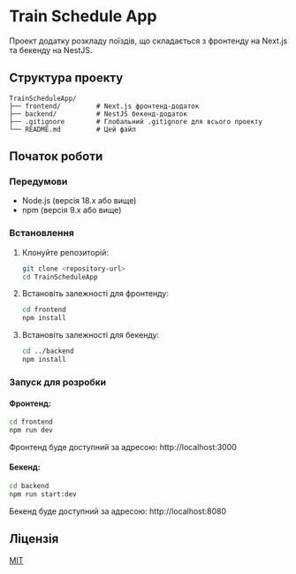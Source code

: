 # Train Schedule App

Проект додатку розкладу поїздів, що складається з фронтенду на Next.js та бекенду на NestJS.

## Структура проекту

```
TrainScheduleApp/
├── frontend/         # Next.js фронтенд-додаток
├── backend/          # NestJS бекенд-додаток
├── .gitignore        # Глобальний .gitignore для всього проекту
└── README.md         # Цей файл
```

## Початок роботи

### Передумови

- Node.js (версія 18.x або вище)
- npm (версія 9.x або вище)

### Встановлення

1. Клонуйте репозиторій:
   ```bash
   git clone <repository-url>
   cd TrainScheduleApp
   ```

2. Встановіть залежності для фронтенду:
   ```bash
   cd frontend
   npm install
   ```

3. Встановіть залежності для бекенду:
   ```bash
   cd ../backend
   npm install
   ```

### Запуск для розробки

#### Фронтенд:
```bash
cd frontend
npm run dev
```

Фронтенд буде доступний за адресою: http://localhost:3000

#### Бекенд:
```bash
cd backend
npm run start:dev
```

Бекенд буде доступний за адресою: http://localhost:8080

## Ліцензія

[MIT](LICENSE) 